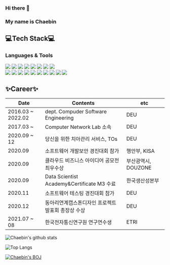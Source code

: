 ### Hi there 👋 
### My name is **Chaebin** 

## 💻Tech Stack💻
### Languages & Tools
<img src="https://img.shields.io/badge/Python-3766AB?style=flat-square&logo=Python&logoColor=white"/></a> 
<img src="https://img.shields.io/badge/Java-CC0000?style=flat-square&logo=JAVA&logoColor=white"/></a> 
<img src="https://img.shields.io/badge/Kotlin-EE8412?style=flat-square&logo=Kotlin&logoColor=white"/></a>
<img src="https://img.shields.io/badge/C-6295CB?style=flat-square&logo=C&logoColor=white"/></a>
<img src="https://img.shields.io/badge/JavaScript-F7DF1E?style=flat-square&logo=JavaScript&logoColor=white"/></a>
<img src="https://img.shields.io/badge/HTML5-E44C26?style=flat-square&logo=html5&logoColor=white"/></a>
<img src="https://img.shields.io/badge/CSS3-1573B6?style=flat-square&logo=css3&logoColor=white"/></a>
<img src="https://img.shields.io/badge/React-59D8FB?style=flat-square&logo=React&logoColor=white"/></a>
<br>
<img src="https://img.shields.io/badge/Android-A4C639?style=flat-square&logo=Android&logoColor=white"/></a>
<img src="https://img.shields.io/badge/ROS-3C4D69?style=flat-square&logo=ROS&logoColor=white"/></a>
<img src="https://img.shields.io/badge/MySQL-005E86?style=flat-square&logo=MySQL&logoColor=white"/></a>
<img src="https://img.shields.io/badge/Git-E84E31?style=flat-square&logo=Git&logoColor=white"/></a>
<img src="https://img.shields.io/badge/PyCharm-E84E31?style=flat-square&logo=Pycharm&logoColor=white"/></a>
<img src="https://img.shields.io/badge/AndroidStudio-45A889?style=flat-square&logo=AndroidStudio&logoColor=white"/></a>
<img src="https://img.shields.io/badge/Intellij-2177DA?style=flat-square&logo=Intellij&logoColor=white"/></a>
<img src="https://img.shields.io/badge/Jetbrains Space-AEEB69?style=flat-square&logo=Space&logoColor=white"/></a>
<img src="https://img.shields.io/badge/Windows-14BBE5?style=flat-square&logo=Windows&logoColor=white"/></a>
<img src="https://img.shields.io/badge/Ubuntu-E2511F?style=flat-square&logo=Ubuntu&logoColor=white"/></a>



## ✨Career✨
| Date | Contents | etc |
| ---  | --- | --- |
| 2016.03 ~ 2022.02 | dept. Compuder Software Engineering | DEU |
| 2017.03 ~ | Computer Network Lab 소속 | DEU |
| 2020.09 ~ 12 | 당신을 위한 치아관리 서비스, TOs | DEU |
| 2020.09 | 소프트웨어 개발보안 경진대회 참가 | 행안부, KISA |
| 2020.09 | 클라우드 비즈니스 아이디어 공모전 최우수상 | 부산광역시, DOUZONE |
| 2020.09 | Data Scientist Academy&Certificate M3 수료 | 한국생산성본부 |
| 2020.11 | 소프트웨어 테스팅 경진대회 참가 | DEU |
| 2020.12 | 동아리연계캡스톤디자인 프로젝트 발표회 총장상 수상 | DEU |
| 2021.07 ~ 08 | 한국전자통신연구원 연구연수생 | ETRI |


![Chaebin's github stats](https://github-readme-stats.vercel.app/api?username=Chaebin-Park&show_icons=true)

![Top Langs](https://github-readme-stats.vercel.app/api/top-langs/?username=Chaebin-Park)

[![Chaebin's BOJ](http://mazassumnida.wtf/api/generate_badge?boj=coqls0219)](https://solved.ac/coqls0219)

